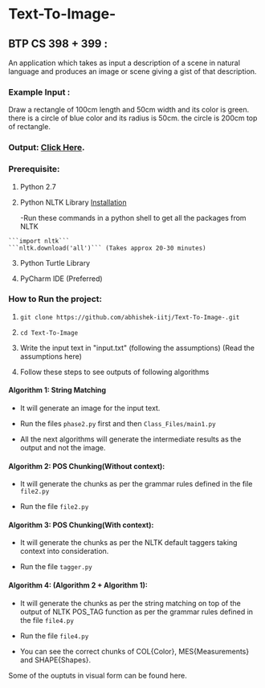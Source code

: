 # Text-To-Image-
## BTP CS 398 + 399 : 
An application which takes as input a description of a scene in natural language and produces an image or scene giving a gist of that description. 

### Example Input : 
Draw a rectangle of 100cm length and 50cm width and its color is green. there is a circle of blue color and its radius is 50cm. the circle is 200cm top of rectangle.

### Output: [Click Here](https://drive.google.com/file/d/1ET-NEm3_8T4NQtcEwrQ-0ocTo9rLQtEU/view?usp=sharing).

### Prerequisite:

  1. Python 2.7
  
  2. Python NLTK Library [Installation](https://www.nltk.org/install.html)
  
     -Run these commands in a python shell to get all the packages from NLTK
    
    ```import nltk```
    ```nltk.download('all')``` (Takes approx 20-30 minutes)
    
  3. Python Turtle Library 
  
  4. PyCharm IDE (Preferred)

### How to Run the project:

  1. ```git clone https://github.com/abhishek-iitj/Text-To-Image-.git```
  2. ```cd Text-To-Image```
  
  3. Write the input text in "input.txt" (following the assumptions) (Read the assumptions here)
  
  4. Follow these steps to see outputs of following algorithms
  
  
#### Algorithm 1: String Matching

   - It will generate an image for the input text.

   - Run the files ```phase2.py``` first and then ```Class_Files/main1.py```
    
   - All the next algorithms will generate the intermediate results as the output and not the image. 
 
 #### Algorithm 2: POS Chunking(Without context):
 
   - It will generate the chunks as per the grammar rules defined in the file ```file2.py```
  
   - Run the file ```file2.py```
 
 #### Algorithm 3: POS Chunking(With context):
 
   - It will generate the chunks as per the NLTK default taggers taking context into consideration.
  
   - Run the file ```tagger.py```
      
 #### Algorithm 4: (Algorithm 2 + Algorithm 1):
 
   - It will generate the chunks as per the string matching on top of the output of NLTK POS_TAG function as per the grammar rules defined in the file ```file4.py```
  
   - Run the file ```file4.py```
 
   - You can see the correct chunks of COL{Color}, MES{Measurements} and SHAPE{Shapes}. 
   
   
 Some of the ouptuts in visual form can be found here. 
